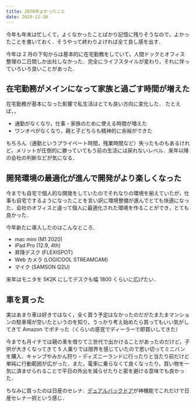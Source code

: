 ```yaml
---
title: 2020年よかったこと
date: 2020-12-30
---
```


今年も年末は忙しくて，よくなかったことばかり記憶に残りそうなので，よかったことを書いておく．そうやって終わりよければ全て良し感を出す．

今年は 2 月の下旬からは基本的に在宅勤務をしていて，人間ドックとオフィス整理の二日間しか出社しなかった．完全にライフスタイルが変わり，それに伴っていろいろ良いことがあった．

## 在宅勤務がメインになって家族と過ごす時間が増えた

在宅勤務が基本になった影響で私生活はとても良い方向に変化した．
たとえば，，

- 通勤がなくなり，仕事・家族のために使える時間が増えた
- ワンオペがなくなり，親と子どちらも精神的に余裕ができた

もちろん（通勤というプライベート時間，残業時間など）失ったものもあるけれど，メリットが圧倒的に勝っていてもう前の生活には戻れないレベル．来年以降の会社の判断などが気になる．

## 開発環境の最適化が進んで開発がより楽しくなった

今までも自宅で個人的な開発をしていたのでそれなりの環境を揃えていたが，仕事も自宅でするようになったことを言い訳に環境整備が進んでとても快適になった．会社のオフィスと違って個人に最適化された環境を作ることができ，とても良かった．

今年新たに導入したのはこんなところ．

- mac mini (M1 2020)
- iPad Pro (12.9, 4th)
- 昇降デスク (FLEXISPOT)
- Web カメラ (LOGICOOL STREAMCAM)
- マイク (SAMSON Q2U)

来年はモニタを 5K2K にしてデスクも幅 1800 くらいに広げたい．

## 車を買った

実はあまり車は好きではなく，全く買う予定はなかったのだがたまたまマンションの駐車場が空いたというのを知り，うっかり考え始めたら買ってもいい気がしてきて Amazon でポチった（くらいの感覚でディーラーで即買いしてきた）

今までも月イチでは親の車を借りて三世代で出かけることがあったのだけど，子供が大きくなってきて 5 人乗りでは限界を感じていたので思い切ってミニバンを購入．キャンプやみかん狩り・ディズニーランドに行ったりと当たり前だけど単純に行動範囲が広がった．また，電車に乗らなくて良くなったり，買い物を一気に済ませられることで平日の外出を減らせたりと密を避ける意味でも良かった．

ちなみに買ったのは日産のセレナ．[デュアルバックドア](https://www3.nissan.co.jp/vehicles/new/serena/interior/luggage.html)が神機能でこれだけで日産セレナ一択という感じ．
